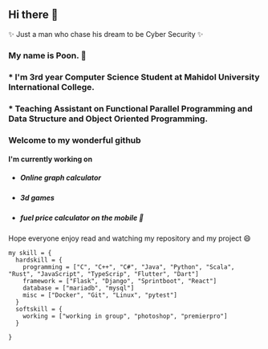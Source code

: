 ## Hi there 👋
✨ Just a man who chase his dream to be Cyber Security ✨
### My name is Poon. 🌱
### * I'm 3rd year Computer Science Student at Mahidol University International College.
### * Teaching Assistant on Functional Parallel Programming and Data Structure and Object Oriented Programming.
### Welcome to my wonderful github

#### I'm currently working on 
* ##### Online graph calculator
* ##### 3d games
* ##### fuel price calculator on the mobile 🤔

Hope everyone enjoy read and watching my repository and my project 😄

```
my skill = {
  hardskill = {
    programming = ["C", "C++", "C#", "Java", "Python", "Scala", "Rust", "JavaScript", "TypeScrip", "Flutter", "Dart"]
    framework = ["Flask", "Django", "Sprintboot", "React"]
    database = ["mariadb", "mysql"]
    misc = ["Docker", "Git", "Linux", "pytest"]
  }
  softskill = {
    working = ["working in group", "photoshop", "premierpro"]
  }
 
}
```
<!--
**PoonwannadoCoding/PoonwannadoCoding** is a ✨ _special_ ✨ repository because its `README.md` (this file) appears on your GitHub profile.

Here are some ideas to get you started:

- 🔭 I’m currently working on ...
- 🌱 I’m currently learning ...
- 👯 I’m looking to collaborate on ...
- 🤔 I’m looking for help with ...
- 💬 Ask me about ...
- 📫 How to reach me: ...
- 😄 Pronouns: ...
- ⚡ Fun fact: ...
-->
